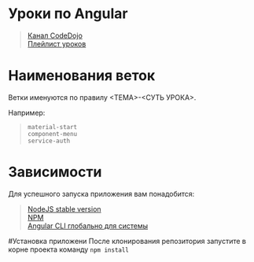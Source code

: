 # Уроки по Angular

> [Канал CodeDojo](https://www.youtube.com/channel/UCY10FZglXJ8RL3xB04VpykQ)  
[Плейлист уроков](https://www.youtube.com/playlist?list=PLqHlAwsJRxANhhHlAlazVrbX69UMJ9Bcu)

# Наименования веток
Ветки именуются по правилу <ТЕМА>-<СУТЬ УРОКА>.  

Например:
> ``material-start``  
> ``component-menu``  
> ``service-auth``

# Зависимости
Для успешного запуска приложения вам понадобится:
> [NodeJS stable version](http://nodejs.org)  
> [NPM](https://www.npmjs.com/)  
> [Angular CLI глобально для системы](https://www.youtube.com/watch?v=cKod7WX0qUc&index=1&list=PLqHlAwsJRxANhhHlAlazVrbX69UMJ9Bcu)

#Установка приложени
После клонирования репозитория запустите в корне проекта команду ``npm install``
